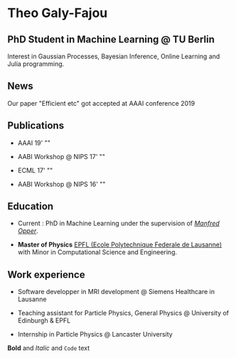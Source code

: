 # Theo Galy-Fajou
## PhD Student in Machine Learning @ TU Berlin

Interest in Gaussian Processes, Bayesian Inference, Online Learning and Julia programming.

## News

Our paper "Efficient etc" got accepted at AAAI conference 2019

## Publications

- AAAI 19' ""

- AABI Workshop @ NIPS 17' ""

- ECML 17' ""

- AABI Workshop @ NIPS 16' ""

## Education

- Current : PhD in Machine Learning under the supervision of [_Manfred Opper_](https://www.ki.tu-berlin.de/menue/team/manfred_opper/forschungsgebiete/parameter/en/).

- **Master of Physics** [EPFL (Ecole Polytechnique Federale de Lausanne)](https://epfl.ch/) with Minor in Computational Science and Engineering.

## Work experience

- Software developper in MRI development @ Siemens Healthcare in Lausanne

- Teaching assistant for Particle Physics, General Physics @ University of Edinburgh & EPFL

- Internship in Particle Physics @ Lancaster University 

**Bold** and _Italic_ and `Code` text
